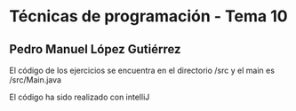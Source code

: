 # Técnicas de programación - Tema 10
## Pedro Manuel López Gutiérrez

El código de los ejercicios se encuentra en el directorio /src y el main es /src/Main.java

El código ha sido realizado con intelliJ
